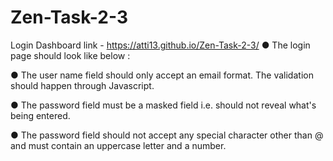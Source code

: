 # Zen-Task-2-3
Login Dashboard
link -  https://atti13.github.io/Zen-Task-2-3/
● The login page should look like below :


● The user name field should only accept an email format. The validation should happen through Javascript.

● The password field must be a masked field i.e. should not reveal what's being entered.

● The password field should not accept any special character other than @ and must contain an uppercase letter and a number.
